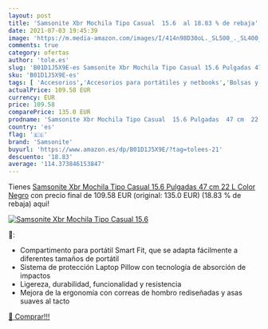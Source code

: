 ```yaml
---
layout: post
title: 'Samsonite Xbr Mochila Tipo Casual  15.6  al 18.83 % de rebaja'
date: 2021-07-03 19:45:39
image: 'https://m.media-amazon.com/images/I/414n98D30oL._SL500_._SL400_.jpg'
comments: true
category: ofertas
author: 'tole.es'
slug: 'B01D1J5X9E-es Samsonite Xbr Mochila Tipo Casual 15.6 Pulgadas 47 cm 22 L...'
sku: 'B01D1J5X9E-es'
tags: [ 'Accesorios','Accesorios para portátiles y netbooks','Bolsas y fundas para portátiles y netbooks','Informática','Mochilas para portátiles y netbooks','mochila','samsonite', ]
actualPrice: 109.58 EUR
currency: EUR
price: 109.58
comparePrice: 135.0 EUR
prodname: 'Samsonite Xbr Mochila Tipo Casual  15.6 Pulgadas  47 cm  22 L  Color Negro'
country: 'es'
flag: '🇪🇸'
brand: 'Samsonite'
buyurl: 'https://www.amazon.es/dp/B01D1J5X9E/?tag=tolees-21'
descuento: '18.83'
average: '114.373846153847'
---
```


Tienes [Samsonite Xbr Mochila Tipo Casual  15.6 Pulgadas  47 cm  22 L  Color Negro](https://www.amazon.es/dp/B01D1J5X9E/?tag=tolees-21) con precio final de  109.58 EUR (original: 135.0 EUR) (18.83 %  de rebaja) aqui!

[![Samsonite Xbr Mochila Tipo Casual  15.6 ](https://m.media-amazon.com/images/I/414n98D30oL._SL500_._SL400_.jpg)](https://www.amazon.es/dp/B01D1J5X9E/?tag=tolees-21)

🔎:

- Compartimento para portátil Smart Fit, que se adapta fácilmente a diferentes tamaños de portátil
- Sistema de protección Laptop Pillow con tecnología de absorción de impactos
- Ligereza, durabilidad, funcionalidad y resistencia
- Mejora de la ergonomía con correas de hombro rediseñadas y asas suaves al tacto

[🛒 Comprar!!!](https://www.amazon.es/dp/B01D1J5X9E/?tag=tolees-21)
